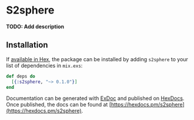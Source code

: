# S2sphere

**TODO: Add description**

## Installation

If [available in Hex](https://hex.pm/docs/publish), the package can be installed
by adding `s2sphere` to your list of dependencies in `mix.exs`:

```elixir
def deps do
  [{:s2sphere, "~> 0.1.0"}]
end
```

Documentation can be generated with [ExDoc](https://github.com/elixir-lang/ex_doc)
and published on [HexDocs](https://hexdocs.pm). Once published, the docs can
be found at [https://hexdocs.pm/s2sphere](https://hexdocs.pm/s2sphere).

